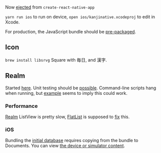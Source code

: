 Now [ejected](https://github.com/react-community/create-react-native-app/blob/master/EJECTING.md) from `create-react-native-app`

`yarn run ios` to run on device, `open ios/kanjinative.xcodeproj` to edit in Xcode.

For production, the JavaScript bundle should be [pre-packaged](https://facebook.github.io/react-native/docs/running-on-device.html).

## Icon
`brew install libsrvg` Square with 毎日, and 漢字.

## Realm

Started [here](https://hellokoding.com/todo-app-with-react-native-realm/). Unit testing should be [possible](http://hoangtran.me/ios/testing/2016/10/15/how-to-unit-test-your-realm-database-layer/). Command-line scripts hang when running, but [example](https://realm.io/docs/javascript/latest/) seems to imply this could work.

### Performance
[Realm](https://realm.io/docs/javascript/latest/) ListView is pretty slow, [FlatList](https://facebook.github.io/react-native/docs/flatlist.html) is supposed to [fix](https://medium.com/react-native-development/how-to-use-the-flatlist-component-react-native-basics-92c482816fe6) this.

### iOS
Bundling the [initial database](https://stackoverflow.com/a/29854659) requires copying from the bundle to Documents. You can view [the device or simulator content](https://stackoverflow.com/a/28465803).
